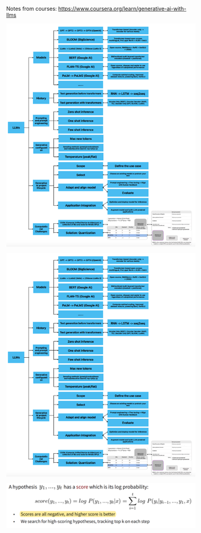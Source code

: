Notes from courses: https://www.coursera.org/learn/generative-ai-with-llms

![Generative_AI_notes](_images/[LLM]Generative_AI_notes.png)

<img src="_images/[LLM]Generative_AI_notes.png">


![BeamSearchFormula](https://raw.githubusercontent.com/Dingyi-Lai/Dingyi-Lai.github.io/main/_images/[MT]BeamSearchFormula.png)